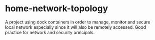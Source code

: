 # home-network-topology
A project using dock containers in order to manage, monitor and secure local network especially since it will also be remotely accessed. Good practice for network and security principals.
